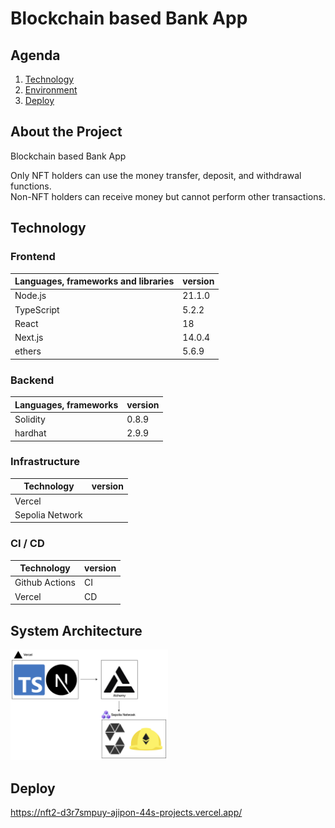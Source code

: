# Blockchain based Bank App

## Agenda

1. [Technology](#Technology)
2. [Environment](#Environment)
3. [Deploy](#Deploy)

<!-- プロジェクトについて -->

## About the Project

Blockchain based Bank App

<!-- プロジェクトの概要を記載 -->

Only NFT holders can use the money transfer, deposit, and withdrawal functions.<br/>
Non-NFT holders can receive money but cannot perform other transactions.

## Technology

<!-- 言語、フレームワーク、ミドルウェア、インフラの一覧とバージョンを記載 -->

### Frontend

| Languages, frameworks and libraries | version |
| ----------------------------------- | ------- |
| Node.js                             | 21.1.0  |
| TypeScript                          | 5.2.2   |
| React                               | 18      |
| Next.js                             | 14.0.4  |
| ethers                              | 5.6.9   |

### Backend

| Languages, frameworks | version |
| --------------------- | ------- |
| Solidity              | 0.8.9   |
| hardhat               | 2.9.9   |

### Infrastructure

| Technology      | version |
| --------------- | ------- |
| Vercel          |         |
| Sepolia Network |         |

### CI / CD

| Technology     | version |
| -------------- | ------- |
| Github Actions | CI      |
| Vercel         | CD      |

## System Architecture

<img src="system_schema.png" width="50%">

## Deploy

https://nft2-d3r7smpuy-ajipon-44s-projects.vercel.app/
